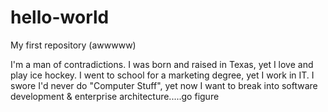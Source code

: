 # hello-world
My first repository (awwwww)

I'm a man of contradictions. I was born and raised in Texas, yet I love and play ice hockey. I went to school for a marketing degree, yet I work in IT. I swore I'd never do "Computer Stuff", yet now I want to break into software development & enterprise architecture.....go figure
